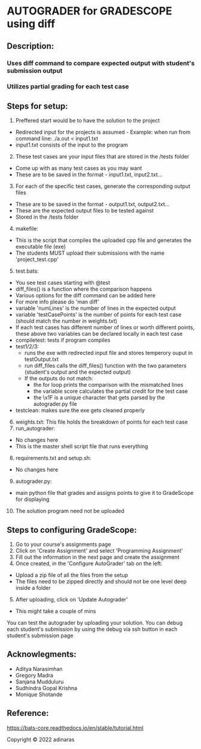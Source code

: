 # AUTOGRADER for GRADESCOPE using diff
## Description:
### Uses diff command to compare expected output with student's submission output
### Utilizes partial grading for each test case

## Steps for setup:
1. Preffered start would be to have the solution to the project
 - Redirected input for the projects is assumed - Example: when run from command line: ./a.out < input1.txt
 - input1.txt consists of the input to the program
2. These test cases are your input files that are stored in the /tests folder
 - Come up with as many test cases as you may want
 - These are to be saved in the format - input1.txt, input2.txt...
3. For each of the specific test cases, generate the corresponding output files
 - These are to be saved in the format - output1.txt, output2.txt...
 - These are the expected output files to be tested against
 - Stored in the /tests folder
4. makefile: 
 - This is the script that compiles the uploaded cpp file and generates the executable file (exe)
 - The students MUST upload their submissions with the name 'project_test.cpp'
5. test.bats:
 - You see test cases starting with @test
 - diff_files() is a function where the comparison happens
 - Various options for the diff command can be added here
 - For more info please do 'man diff'
 - variable 'numLines' is the number of lines in the expected output
 - variable 'testCasePoints' is the number of points for each test case (should match the number in weights.txt)
 - If each test cases has different number of lines or worth different points, these above two variables can be declared locally in each test case
 - compiletest: tests if program compiles
 - test1/2/3: 
    - runs the exe with redirected input file and stores temperory ouput in testOutput.txt
    - run diff_files calls the diff_files() function with the two parameters (student's output and the expected output)
    - If the outputs do not match: 
        - the for loop prints the comparison with the mismatched lines
        - the variable score calculates the partial credit for the test case
        - the \x1F is a unique character that gets parsed by the autograder.py file
 - testclean: makes sure the exe gets cleaned properly
6. weights.txt: This file holds the breakdown of points for each test case
7. run_autograder:
 - No changes here
 - This is the master shell script file that runs everything
8. requirements.txt and setup.sh:
 - No changes here
9. autograder.py:
 - main python file that grades and assigns points to give it to GradeScope for displaying
10. The solution program need not be uploaded

## Steps to configuring GradeScope:
1. Go to your course's assignments page
2. Click on 'Create Assignment' and select 'Programming Assignment'
3. Fill out the information in the next page and create the assignment
4. Once created, in the 'Configure AutoGrader' tab on the left:
 - Upload a zip file of all the files from the setup 
 - The files need to be zipped directly and should not be one level deep inside a folder
5. After uploading, click on 'Update Autograder'
 - This might take a couple of mins

You can test the autograder by uploading your solution.
You can debug each student's submission by using the debug via ssh button in each student's submission page


## Acknowlegments: 
- Aditya Narasimhan
- Gregory Madra
- Sanjana Mudduluru
- Sudhindra Gopal Krishna
- Monique Shotande

## Reference:
https://bats-core.readthedocs.io/en/stable/tutorial.html

Copyright © 2022 adinaras
